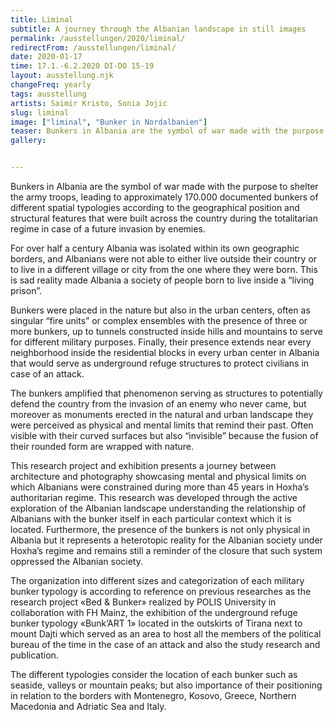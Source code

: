 ```yaml
---
title: Liminal
subtitle: A journey through the Albanian landscape in still images
permalink: /ausstellungen/2020/liminal/
redirectFrom: /ausstellungen/liminal/
date: 2020-01-17
time: 17.1.-6.2.2020 DI-DO 15-19
layout: ausstellung.njk
changeFreq: yearly
tags: ausstellung
artists: Saimir Kristo, Sonia Jojic
slug: liminal
image: ["liminal", "Bunker in Nordalbanien"]
teaser: Bunkers in Albania are the symbol of war made with the purpose to shelter the army troops, leading to approximately 170.000 documented bunkers of different spatial typologies according to the geographical position and structural features that were built across the country during the totalitarian regime in case of a future invasion by enemies.
gallery:


---
```


Bunkers in Albania are the symbol of war made with the purpose to shelter the army troops, leading to approximately 170.000 documented bunkers of different spatial typologies according to the geographical position and structural features that were built across the country during the totalitarian regime in case of a future invasion by enemies.

For over half a century Albania was isolated within its own geographic borders, and Albanians were not able to either live outside their country or to live in a different village or city from the one where they were born.  This is sad reality made Albania a society of people born to live inside a “living prison”.

Bunkers were placed in the nature but also in the urban centers, often as singular “fire units” or complex ensembles with the presence of three or more bunkers, up to tunnels constructed inside hills and mountains to serve for different military purposes.
Finally, their presence extends near every neighborhood inside the residential blocks in every urban center in Albania that would serve as underground refuge structures to protect civilians in case of an attack.

The bunkers amplified that phenomenon serving as structures to potentially defend the country from the invasion of an enemy who never came, but moreover as monuments erected in the natural and urban landscape they were perceived as physical and mental limits that remind their past. Often visible with their curved surfaces but also “invisible” because the fusion of their rounded form are wrapped with nature.

This research project and exhibition presents a journey between architecture and photography showcasing mental and physical limits on which Albanians were constrained during more than 45 years in Hoxha’s authoritarian regime. This research was developed through the active exploration of the Albanian landscape understanding the relationship of Albanians with the bunker itself in each particular context which it is located. Furthermore, the presence of the bunkers is not only physical in Albania but it represents a heterotopic reality for the Albanian society under Hoxha’s regime and remains still a reminder of the closure that such system oppressed the Albanian society.

The organization into different sizes and categorization of each military bunker typology is according to reference on previous researches as the research project «Bed & Bunker» realized by POLIS University in collaboration with FH Mainz, the exhibition of the underground refuge bunker typology «Bunk’ART 1» located in the outskirts of Tirana next to mount Dajti which served as an area to host all the members of the political bureau of the time in the case of an attack and also the study research and publication.

The different typologies consider the location of each bunker such as seaside, valleys or mountain peaks; but also importance of their positioning in relation to the borders with Montenegro, Kosovo, Greece, Northern Macedonia and Adriatic Sea and Italy.
